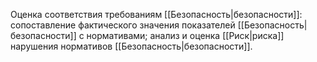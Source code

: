Оценка соответствия требованиям [[Безопасность|безопасности]]: сопоставление фактического значения показателей [[Безопасность|безопасности]] с нормативами; анализ и оценка [[Риск|риска]] нарушения нормативов [[Безопасность|безопасности]].